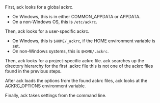 First, ack looks for a global ackrc.

* On Windows, this is in either COMMON\_APPDATA or APPDATA.
* On a non-Windows OS, this is `/etc/ackrc`.

Then, ack looks for a user-specific ackrc.
* On Windows, this is `$HOME/_ackrc`, if the HOME environment variable is set.
* On non-Windows systems, this is `$HOME/.ackrc`.

Then, ack looks for a project-specific ackrc file.  ack searches
up the directory hierarchy for the first .ackrc file this is not
one of the ackrc files found in the previous steps.

After ack loads the options from the found ackrc files, ack looks
at the ACKRC\_OPTIONS environment variable.

Finally, ack takes settings from the command line.
